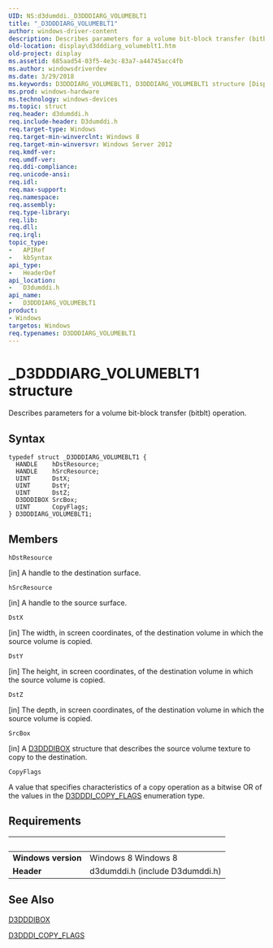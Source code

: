 ```yaml
---
UID: NS:d3dumddi._D3DDDIARG_VOLUMEBLT1
title: "_D3DDDIARG_VOLUMEBLT1"
author: windows-driver-content
description: Describes parameters for a volume bit-block transfer (bitblt) operation.
old-location: display\d3dddiarg_volumeblt1.htm
old-project: display
ms.assetid: 685aad54-03f5-4e3c-83a7-a44745acc4fb
ms.author: windowsdriverdev
ms.date: 3/29/2018
ms.keywords: D3DDDIARG_VOLUMEBLT1, D3DDDIARG_VOLUMEBLT1 structure [Display Devices], _D3DDDIARG_VOLUMEBLT1, d3dumddi/D3DDDIARG_VOLUMEBLT1, display.d3dddiarg_volumeblt1
ms.prod: windows-hardware
ms.technology: windows-devices
ms.topic: struct
req.header: d3dumddi.h
req.include-header: D3dumddi.h
req.target-type: Windows
req.target-min-winverclnt: Windows 8
req.target-min-winversvr: Windows Server 2012
req.kmdf-ver: 
req.umdf-ver: 
req.ddi-compliance: 
req.unicode-ansi: 
req.idl: 
req.max-support: 
req.namespace: 
req.assembly: 
req.type-library: 
req.lib: 
req.dll: 
req.irql: 
topic_type:
-	APIRef
-	kbSyntax
api_type:
-	HeaderDef
api_location:
-	D3dumddi.h
api_name:
-	D3DDDIARG_VOLUMEBLT1
product:
- Windows
targetos: Windows
req.typenames: D3DDDIARG_VOLUMEBLT1
---
```


# _D3DDDIARG_VOLUMEBLT1 structure
Describes parameters for a volume bit-block transfer (bitblt) operation.

## Syntax
```
typedef struct _D3DDDIARG_VOLUMEBLT1 {
  HANDLE    hDstResource;
  HANDLE    hSrcResource;
  UINT      DstX;
  UINT      DstY;
  UINT      DstZ;
  D3DDDIBOX SrcBox;
  UINT      CopyFlags;
} D3DDDIARG_VOLUMEBLT1;
```

## Members


`hDstResource`

[in] A handle to the destination surface.

`hSrcResource`

[in] A handle to the source surface.

`DstX`

[in] The width, in screen coordinates, of the destination volume in which the source volume is copied.

`DstY`

[in] The height, in screen coordinates, of the destination volume in which the source volume is copied.

`DstZ`

[in] The depth, in screen coordinates, of the destination volume in which the source volume is copied.

`SrcBox`

[in] A <a href="https://msdn.microsoft.com/library/windows/hardware/hh451148">D3DDDIBOX</a> structure that describes the source volume texture to copy to the destination.

`CopyFlags`

A value that specifies characteristics of a copy operation as a bitwise OR of the values in the <a href="https://msdn.microsoft.com/library/windows/hardware/hh451175">D3DDDI_COPY_FLAGS</a> enumeration type.


## Requirements
| &nbsp; | &nbsp; |
| ---- |:---- |
| **Windows version** | Windows 8 Windows 8 |
| **Header** | d3dumddi.h (include D3dumddi.h) |

## See Also

<a href="https://msdn.microsoft.com/library/windows/hardware/hh451148">D3DDDIBOX</a>



<a href="https://msdn.microsoft.com/library/windows/hardware/hh451175">D3DDDI_COPY_FLAGS</a>